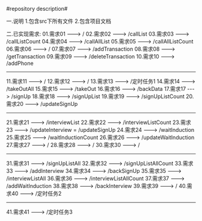 #repository description#

一.说明
  1.包含src下所有文件
  2.包含项目文档

二.已实现需求:
  01.需求01 ---> /
  02.需求02 ---> /callList
  03.需求03 ---> /callListCount
  04.需求04 ---> /callAllList
  05.需求05 ---> /callAllListCount
  06.需求06 ---> /
  07.需求07 ---> /addTransaction
  08.需求08 ---> /getTransaction
  09.需求09 ---> /deleteTransaction
  10.需求10 ---> /addPhone
  ******************************************
  11.需求11 ---> /
  12.需求12 ---> /
  13.需求13 ---> /定时任务1
  14.需求14 ---> /takeOutAll
  15.需求15 ---> /takeOut
  16.需求16 ---> /backData
  17.需求17 ---> /signUp
  18.需求18 ---> /signUpList
  19.需求19 ---> /signUpListCount
  20.需求20 ---> /updateSignUp
  ******************************************
  21.需求21 ---> /interviewList
  22.需求22 ---> /interviewListCount
  23.需求23 ---> /updateInterview = /updateSignUp
  24.需求24 ---> /waitInduction
  25.需求25 ---> /waitInductionCount
  26.需求26 ---> /updateWaitInduction
  27.需求27 ---> /
  28.需求28 ---> /
  30.需求30 ---> /
  ******************************************
  31.需求31 ---> /signUpListAll
  32.需求32 ---> /signUpListAllCount
  33.需求33 ---> /addInterview
  34.需求34 ---> /backSignUp
  35.需求35 ---> /interviewListAll
  36.需求36 ---> /interviewListAllCount
  37.需求37 ---> /addWaitInduction
  38.需求38 ---> /backInterview
  39.需求39 ---> /
  40.需求40 ---> /定时任务2
  ******************************************
  41.需求41 ---> /定时任务3
